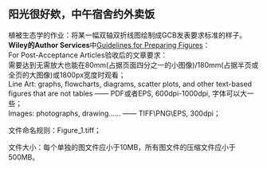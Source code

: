 ## 阳光很好欸，中午宿舍约外卖饭
植被生态学的作业：将某一幅双轴双折线图绘制成GCB发表要求标准的样子。  
**Wiley的Author Services**中[Guidelines for Preparing Figures](https://authorservices.wiley.com/author-resources/Journal-Authors/Prepare/manuscript-preparation-guidelines.html/figure-preparation.html)：  
    For Post-Acceptance Articles验收后的文章要求：  
    需要达到无需放大也能在80mm(占据页面四分之一的小图像)/180mm(占据半页或全页的大图像)或1800px宽度时观看；  
    Line Art: graphs, flowcharts, diagrams, scatter plots, and other text-based figures that are not tables —— PDF或者EPS, 600dpi-1000dpi, 字体可以大一些；  
    Images: photographs, drawing…… —— TIFF\PNG\EPS, 300dpi；  

文件命名规则：Figure_1.tiff；  

文件大小：每个单独的图文件应小于10MB，所有图文件的压缩文件应小于500MB。
